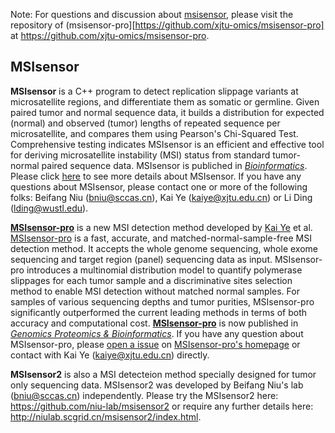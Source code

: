 Note: For questions and discussion about [msisensor](https://github.com/ding-lab/msisensor), please visit the repository of (msisensor-pro][https://github.com/xjtu-omics/msisensor-pro] at https://github.com/xjtu-omics/msisensor-pro.



## MSIsensor



**MSIsensor** is a C++ program to detect replication slippage variants at microsatellite regions, and differentiate them as somatic or germline. Given paired tumor and normal sequence data, it builds a distribution for expected (normal) and observed (tumor) lengths of repeated sequence per microsatellite, and compares them using Pearson's Chi-Squared Test. Comprehensive testing indicates MSIsensor is an efficient and effective tool for deriving microsatellite instability (MSI) status from standard tumor-normal paired sequence data. MSIsensor is publiched in [*Bioinformatics*](https://www.ncbi.nlm.nih.gov/pubmed/24371154). Please click [here](https://github.com/PengJia6/msisensor/blob/master/README_MSIsensor.md) to see more details about MSIsensor. If you have any questions about MSIsensor, please contact one or more of the following folks:
Beifang Niu (<bniu@sccas.cn>), Kai Ye (<kaiye@xjtu.edu.cn>) or Li Ding (<lding@wustl.edu>).


**[MSIsensor-pro](https://github.com/xjtu-omics/msisensor-pro)** is a new MSI detection method developed by [Kai Ye](http://gr.xjtu.edu.cn/web/kaiye/english)  et al. [MSIsensor-pro](https://github.com/xjtu-omics/msisensor-pro) is a fast, accurate, and matched-normal-sample-free MSI detection method. It accepts the whole genome sequencing, whole exome sequencing and target region (panel) sequencing data as input. MSIsensor-pro introduces a multinomial distribution model to quantify polymerase slippages for each tumor sample and a discriminative sites selection method to enable MSI detection without matched normal samples. For samples of various sequencing depths and tumor purities, MSIsensor-pro significantly outperformed the current leading methods in terms of both accuracy and computational cost. **[MSIsensor-pro](https://github.com/xjtu-omics/msisensor-pro)** is now published in [*Genomics Proteomics & Bioinformatics*](https://www.sciencedirect.com/science/article/pii/S1672022920300218). If you have any question about MSIsensor-pro, please [open a issue](https://github.com/xjtu-omics/msisensor-pro/issues/new) on [MSIsensor-pro's homepage](https://github.com/xjtu-omics/msisensor-pro) or contact with Kai Ye (kaiye@xjtu.edu.cn) directly. 


**MSIsensor2** is also a MSI detecteion method specially designed for tumor only sequencing data. MSIsensor2 was developed by Beifang Niu's lab (bniu@sccas.cn) independently. Please try the MSIsensor2 here: https://github.com/niu-lab/msisensor2 or require any further details here: http://niulab.scgrid.cn/msisensor2/index.html.

